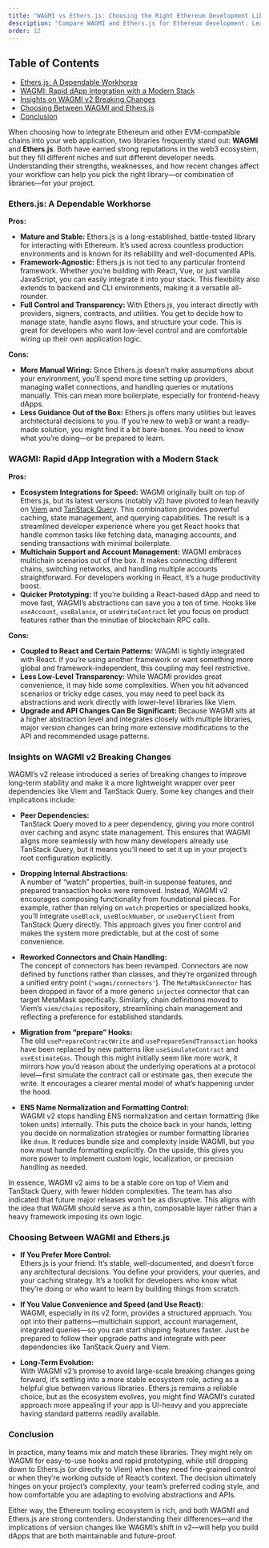 ```yaml
---
title: "WAGMI vs Ethers.js: Choosing the Right Ethereum Development Library"
description: "Compare WAGMI and Ethers.js for Ethereum development. Learn the pros and cons of each library, recent changes in WAGMI v2, and how to choose the best tool for your web3 project."
order: 12
---
```


## Table of Contents
- [Ethers.js: A Dependable Workhorse](#ethersjs-a-dependable-workhorse)
- [WAGMI: Rapid dApp Integration with a Modern Stack](#wagmi-rapid-dapp-integration-with-a-modern-stack)
- [Insights on WAGMI v2 Breaking Changes](#insights-on-wagmi-v2-breaking-changes)
- [Choosing Between WAGMI and Ethers.js](#choosing-between-wagmi-and-ethersjs)
- [Conclusion](#conclusion)

When choosing how to integrate Ethereum and other EVM-compatible chains into your web application, two libraries frequently stand out: **WAGMI** and **Ethers.js**. Both have earned strong reputations in the web3 ecosystem, but they fill different niches and suit different developer needs. Understanding their strengths, weaknesses, and how recent changes affect your workflow can help you pick the right library—or combination of libraries—for your project.

### Ethers.js: A Dependable Workhorse

**Pros:**  
- **Mature and Stable:** Ethers.js is a long-established, battle-tested library for interacting with Ethereum. It’s used across countless production environments and is known for its reliability and well-documented APIs.  
- **Framework-Agnostic:** Ethers.js is not tied to any particular frontend framework. Whether you’re building with React, Vue, or just vanilla JavaScript, you can easily integrate it into your stack. This flexibility also extends to backend and CLI environments, making it a versatile all-rounder.  
- **Full Control and Transparency:** With Ethers.js, you interact directly with providers, signers, contracts, and utilities. You get to decide how to manage state, handle async flows, and structure your code. This is great for developers who want low-level control and are comfortable wiring up their own application logic.

**Cons:**  
- **More Manual Wiring:** Since Ethers.js doesn’t make assumptions about your environment, you’ll spend more time setting up providers, managing wallet connections, and handling queries or mutations manually. This can mean more boilerplate, especially for frontend-heavy dApps.  
- **Less Guidance Out of the Box:** Ethers.js offers many utilities but leaves architectural decisions to you. If you’re new to web3 or want a ready-made solution, you might find it a bit bare-bones. You need to know what you’re doing—or be prepared to learn.

### WAGMI: Rapid dApp Integration with a Modern Stack

**Pros:**  
- **Ecosystem Integrations for Speed:** WAGMI originally built on top of Ethers.js, but its latest versions (notably v2) have pivoted to lean heavily on [Viem](https://viem.sh/) and [TanStack Query](https://tanstack.com/query). This combination provides powerful caching, state management, and querying capabilities. The result is a streamlined developer experience where you get React hooks that handle common tasks like fetching data, managing accounts, and sending transactions with minimal boilerplate.  
- **Multichain Support and Account Management:** WAGMI embraces multichain scenarios out of the box. It makes connecting different chains, switching networks, and handling multiple accounts straightforward. For developers working in React, it’s a huge productivity boost.  
- **Quicker Prototyping:** If you’re building a React-based dApp and need to move fast, WAGMI’s abstractions can save you a ton of time. Hooks like `useAccount`, `useBalance`, or `useWriteContract` let you focus on product features rather than the minutiae of blockchain RPC calls.

**Cons:**  
- **Coupled to React and Certain Patterns:** WAGMI is tightly integrated with React. If you’re using another framework or want something more global and framework-independent, this coupling may feel restrictive.  
- **Less Low-Level Transparency:** While WAGMI provides great convenience, it may hide some complexities. When you hit advanced scenarios or tricky edge cases, you may need to peel back its abstractions and work directly with lower-level libraries like Viem.  
- **Upgrade and API Changes Can Be Significant:** Because WAGMI sits at a higher abstraction level and integrates closely with multiple libraries, major version changes can bring more extensive modifications to the API and recommended usage patterns.

### Insights on WAGMI v2 Breaking Changes

WAGMI’s v2 release introduced a series of breaking changes to improve long-term stability and make it a more lightweight wrapper over peer dependencies like Viem and TanStack Query. Some key changes and their implications include:

- **Peer Dependencies:**  
  TanStack Query moved to a peer dependency, giving you more control over caching and async state management. This ensures that WAGMI aligns more seamlessly with how many developers already use TanStack Query, but it means you’ll need to set it up in your project’s root configuration explicitly.

- **Dropping Internal Abstractions:**  
  A number of “watch” properties, built-in suspense features, and prepared transaction hooks were removed. Instead, WAGMI v2 encourages composing functionality from foundational pieces. For example, rather than relying on `watch` properties or specialized hooks, you’ll integrate `useBlock`, `useBlockNumber`, or `useQueryClient` from TanStack Query directly. This approach gives you finer control and makes the system more predictable, but at the cost of some convenience.

- **Reworked Connectors and Chain Handling:**  
  The concept of connectors has been revamped. Connectors are now defined by functions rather than classes, and they’re organized through a unified entry point (`'wagmi/connectors'`). The `MetaMaskConnector` has been dropped in favor of a more generic `injected` connector that can target MetaMask specifically. Similarly, chain definitions moved to Viem’s `viem/chains` repository, streamlining chain management and reflecting a preference for established standards.

- **Migration from “prepare” Hooks:**  
  The old `usePrepareContractWrite` and `usePrepareSendTransaction` hooks have been replaced by new patterns like `useSimulateContract` and `useEstimateGas`. Though this might initially seem like more work, it mirrors how you’d reason about the underlying operations at a protocol level—first simulate the contract call or estimate gas, then execute the write. It encourages a clearer mental model of what’s happening under the hood.

- **ENS Name Normalization and Formatting Control:**  
  WAGMI v2 stops handling ENS normalization and certain formatting (like token units) internally. This puts the choice back in your hands, letting you decide on normalization strategies or number formatting libraries like `dnum`. It reduces bundle size and complexity inside WAGMI, but you now must handle formatting explicitly. On the upside, this gives you more power to implement custom logic, localization, or precision handling as needed.

In essence, WAGMI v2 aims to be a stable core on top of Viem and TanStack Query, with fewer hidden complexities. The team has also indicated that future major releases won’t be as disruptive. This aligns with the idea that WAGMI should serve as a thin, composable layer rather than a heavy framework imposing its own logic.

### Choosing Between WAGMI and Ethers.js

- **If You Prefer More Control:**  
  Ethers.js is your friend. It’s stable, well-documented, and doesn’t force any architectural decisions. You define your providers, your queries, and your caching strategy. It’s a toolkit for developers who know what they’re doing or who want to learn by building things from scratch.

- **If You Value Convenience and Speed (and Use React):**  
  WAGMI, especially in its v2 form, provides a structured approach. You opt into their patterns—multichain support, account management, integrated queries—so you can start shipping features faster. Just be prepared to follow their upgrade paths and integrate with peer dependencies like TanStack Query and Viem.

- **Long-Term Evolution:**  
  With WAGMI v2’s promise to avoid large-scale breaking changes going forward, it’s settling into a more stable ecosystem role, acting as a helpful glue between various libraries. Ethers.js remains a reliable choice, but as the ecosystem evolves, you might find WAGMI’s curated approach more appealing if your app is UI-heavy and you appreciate having standard patterns readily available.

### Conclusion

In practice, many teams mix and match these libraries. They might rely on WAGMI for easy-to-use hooks and rapid prototyping, while still dropping down to Ethers.js (or directly to Viem) when they need fine-grained control or when they’re working outside of React’s context. The decision ultimately hinges on your project’s complexity, your team’s preferred coding style, and how comfortable you are adapting to evolving abstractions and APIs.

Either way, the Ethereum tooling ecosystem is rich, and both WAGMI and Ethers.js are strong contenders. Understanding their differences—and the implications of version changes like WAGMI’s shift in v2—will help you build dApps that are both maintainable and future-proof.